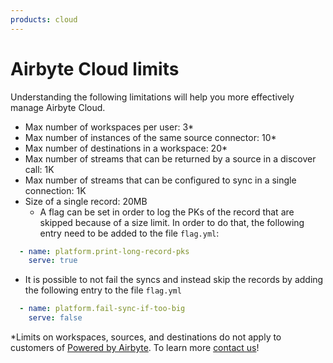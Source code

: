 ```yaml
---
products: cloud
---
```


# Airbyte Cloud limits

Understanding the following limitations will help you more effectively manage Airbyte Cloud.

* Max number of workspaces per user: 3*
* Max number of instances of the same source connector: 10*
* Max number of destinations in a workspace: 20*
* Max number of streams that can be returned by a source in a discover call: 1K
* Max number of streams that can be configured to sync in a single connection: 1K
* Size of a single record: 20MB
  * A flag can be set in order to log the PKs of the record that are skipped because of a size limit. In order to do that,
the following entry need to be added to the file `flag.yml`: 
```yaml
  - name: platform.print-long-record-pks
    serve: true
```
  * It is possible to not fail the syncs and instead skip the records by adding the following entry to the file `flag.yml`
```yaml
  - name: platform.fail-sync-if-too-big
    serve: false
```

*Limits on workspaces, sources, and destinations do not apply to customers of [Powered by Airbyte](https://airbyte.com/solutions/powered-by-airbyte). To learn more [contact us](https://airbyte.com/talk-to-sales)!
